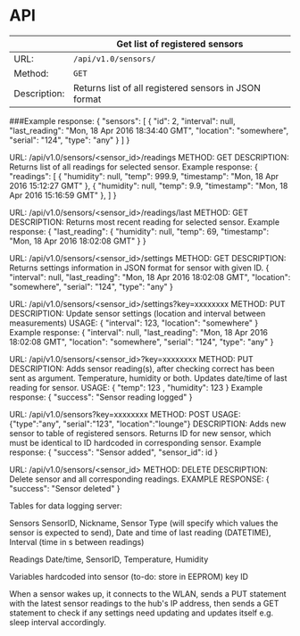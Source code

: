 # API
||Get list of registered sensors|
|---|---|
|URL:|`/api/v1.0/sensors/`|
|Method:|`GET`|
|Description:|Returns list of all registered sensors in JSON format|
###Example response:
{
  "sensors": [
    {
      "id": 2,
      "interval": null,
      "last_reading": "Mon, 18 Apr 2016 18:34:40 GMT",
      "location": "somewhere",
      "serial": "124",
      "type": "any"
    }
  ]
}


URL: /api/v1.0/sensors/<sensor_id>/readings
METHOD: GET
DESCRIPTION: Returns list of all readings for selected sensor.
Example response: 
{
  "readings": [
    {
      "humidity": null, 
      "temp": 999.9, 
      "timestamp": "Mon, 18 Apr 2016 15:12:27 GMT"
    }, 
    {
      "humidity": null, 
      "temp": 9.9, 
      "timestamp": "Mon, 18 Apr 2016 15:16:59 GMT"
    }, 
  ]
}

URL: /api/v1.0/sensors/<sensor_id>/readings/last
METHOD: GET
DESCRIPTION: Returns most recent reading for selected sensor.
Example response: 
{
  "last_reading": {
    "humidity": null, 
    "temp": 69, 
    "timestamp": "Mon, 18 Apr 2016 18:02:08 GMT"
  }
}

URL: /api/v1.0/sensors/<sensor_id>/settings
METHOD: GET
DESCRIPTION: Returns settings information in JSON format for sensor with given ID.
{
  "interval": null, 
  "last_reading": "Mon, 18 Apr 2016 18:02:08 GMT", 
  "location": "somewhere", 
  "serial": "124", 
  "type": "any"
}

URL: /api/v1.0/sensors/<sensor_id>/settings?key=xxxxxxxx
METHOD: PUT
DESCRIPTION: Update sensor settings (location and interval between measurements)
USAGE: { "interval": 123, "location": "somewhere" }
Example response:
{
  "interval": null, 
  "last_reading": "Mon, 18 Apr 2016 18:02:08 GMT", 
  "location": "somewhere", 
  "serial": "124", 
  "type": "any"
}

URL: /api/v1.0/sensors/<sensor_id>?key=xxxxxxxx
METHOD: PUT
DESCRIPTION: Adds sensor reading(s), after checking correct has been sent as argument. Temperature,
humidity or both.
Updates date/time of last reading for sensor.
USAGE: { "temp": 123 , "humidity": 123 }
Example response:
{
  "success": "Sensor reading logged"
}

URL: /api/v1.0/sensors?key=xxxxxxxx
METHOD: POST 
USAGE: {"type":"any", "serial":"123", "location":"lounge"}
DESCRIPTION: Adds new sensor to table of registered sensors. Returns ID for new sensor, which must
be identical to ID hardcoded in corresponding sensor.
Example response:
{
  "success": "Sensor added",
  "sensor_id": id
}

URL: /api/v1.0/sensors/<sensor_id>
METHOD: DELETE
DESCRIPTION: Delete sensor and all corresponding readings.
EXAMPLE RESPONSE:
{
  "success": "Sensor deleted"
}

Tables for data logging server:

Sensors
  SensorID,
  Nickname,
  Sensor Type (will specify which values the sensor is expected to send),
  Date and time of last reading (DATETIME),
  Interval (time in s between readings)

Readings
  Date/time,
  SensorID,
  Temperature,
  Humidity

Variables hardcoded into sensor (to-do: store in EEPROM)
  key
  ID

When a sensor wakes up, it connects to the WLAN, sends a PUT statement with the latest sensor readings to the hub's IP address, then sends a GET statement to check if any settings need updating and updates itself e.g. sleep interval accordingly.
